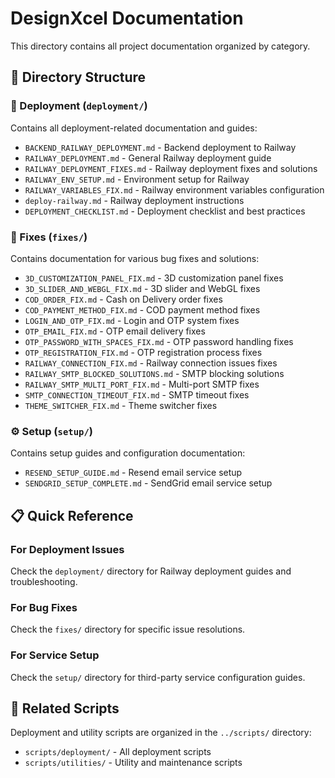 # DesignXcel Documentation

This directory contains all project documentation organized by category.

## 📁 Directory Structure

### 🚀 Deployment (`deployment/`)
Contains all deployment-related documentation and guides:
- `BACKEND_RAILWAY_DEPLOYMENT.md` - Backend deployment to Railway
- `RAILWAY_DEPLOYMENT.md` - General Railway deployment guide
- `RAILWAY_DEPLOYMENT_FIXES.md` - Railway deployment fixes and solutions
- `RAILWAY_ENV_SETUP.md` - Environment setup for Railway
- `RAILWAY_VARIABLES_FIX.md` - Railway environment variables configuration
- `deploy-railway.md` - Railway deployment instructions
- `DEPLOYMENT_CHECKLIST.md` - Deployment checklist and best practices

### 🔧 Fixes (`fixes/`)
Contains documentation for various bug fixes and solutions:
- `3D_CUSTOMIZATION_PANEL_FIX.md` - 3D customization panel fixes
- `3D_SLIDER_AND_WEBGL_FIX.md` - 3D slider and WebGL fixes
- `COD_ORDER_FIX.md` - Cash on Delivery order fixes
- `COD_PAYMENT_METHOD_FIX.md` - COD payment method fixes
- `LOGIN_AND_OTP_FIX.md` - Login and OTP system fixes
- `OTP_EMAIL_FIX.md` - OTP email delivery fixes
- `OTP_PASSWORD_WITH_SPACES_FIX.md` - OTP password handling fixes
- `OTP_REGISTRATION_FIX.md` - OTP registration process fixes
- `RAILWAY_CONNECTION_FIX.md` - Railway connection issues fixes
- `RAILWAY_SMTP_BLOCKED_SOLUTIONS.md` - SMTP blocking solutions
- `RAILWAY_SMTP_MULTI_PORT_FIX.md` - Multi-port SMTP fixes
- `SMTP_CONNECTION_TIMEOUT_FIX.md` - SMTP timeout fixes
- `THEME_SWITCHER_FIX.md` - Theme switcher fixes

### ⚙️ Setup (`setup/`)
Contains setup guides and configuration documentation:
- `RESEND_SETUP_GUIDE.md` - Resend email service setup
- `SENDGRID_SETUP_COMPLETE.md` - SendGrid email service setup

## 📋 Quick Reference

### For Deployment Issues
Check the `deployment/` directory for Railway deployment guides and troubleshooting.

### For Bug Fixes
Check the `fixes/` directory for specific issue resolutions.

### For Service Setup
Check the `setup/` directory for third-party service configuration guides.

## 🔗 Related Scripts

Deployment and utility scripts are organized in the `../scripts/` directory:
- `scripts/deployment/` - All deployment scripts
- `scripts/utilities/` - Utility and maintenance scripts